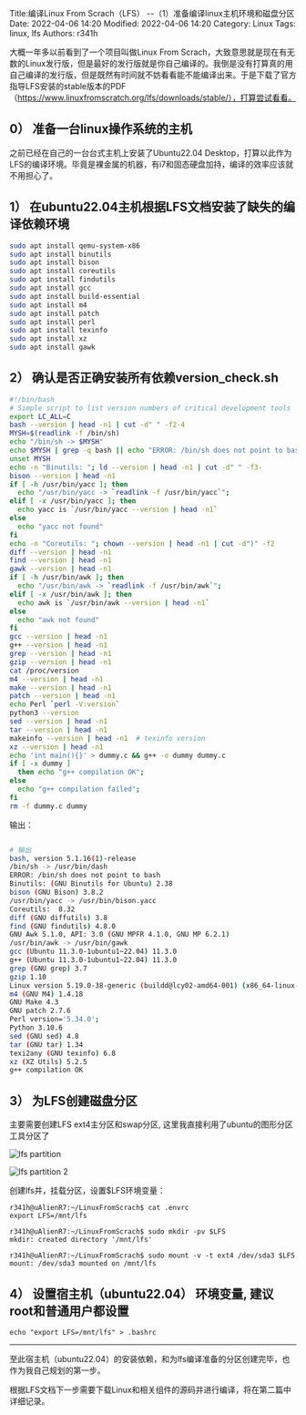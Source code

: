 Title:编译Linux From Scrach（LFS） --（1）准备编译linux主机环境和磁盘分区
Date: 2022-04-06 14:20
Modified: 2022-04-06 14:20
Category: Linux
Tags: linux, lfs
Authors: r341h

大概一年多以前看到了一个项目叫做Linux From Scrach，大致意思就是现在有无数的Linux发行版，但是最好的发行版就是你自己编译的。我倒是没有打算真的用自己编译的发行版，但是既然有时间就不妨看看能不能编译出来。于是下载了官方指导LFS安装的stable版本的PDF（https://www.linuxfromscratch.org/lfs/downloads/stable/），打算尝试看看。

## 0） 准备一台linux操作系统的主机

之前已经在自己的一台台式主机上安装了Ubuntu22.04 Desktop，打算以此作为LFS的编译环境。毕竟是裸金属的机器，有i7和固态硬盘加持，编译的效率应该就不用担心了。

## 1） 在ubuntu22.04主机根据LFS文档安装了缺失的编译依赖环境

```bash
sudo apt install qemu-system-x86
sudo apt install binutils
sudo apt install bison
sudo apt install coreutils
sudo apt install findutils
sudo apt install gcc
sudo apt install build-essential 
sudo apt install m4
sudo apt install patch
sudo apt install perl
sudo apt install texinfo
sudo apt install xz
sudo apt install gawk
```

## 2） 确认是否正确安装所有依赖version_check.sh

```bash
#!/bin/bash
# Simple script to list version numbers of critical development tools
export LC_ALL=C
bash --version | head -n1 | cut -d" " -f2-4
MYSH=$(readlink -f /bin/sh)
echo "/bin/sh -> $MYSH"
echo $MYSH | grep -q bash || echo "ERROR: /bin/sh does not point to bash"
unset MYSH
echo -n "Binutils: "; ld --version | head -n1 | cut -d" " -f3-
bison --version | head -n1
if [ -h /usr/bin/yacc ]; then
  echo "/usr/bin/yacc -> `readlink -f /usr/bin/yacc`";
elif [ -x /usr/bin/yacc ]; then
  echo yacc is `/usr/bin/yacc --version | head -n1`
else
  echo "yacc not found"
fi
echo -n "Coreutils: "; chown --version | head -n1 | cut -d")" -f2
diff --version | head -n1
find --version | head -n1
gawk --version | head -n1
if [ -h /usr/bin/awk ]; then
  echo "/usr/bin/awk -> `readlink -f /usr/bin/awk`";
elif [ -x /usr/bin/awk ]; then
  echo awk is `/usr/bin/awk --version | head -n1`
else
  echo "awk not found"
fi
gcc --version | head -n1
g++ --version | head -n1
grep --version | head -n1
gzip --version | head -n1
cat /proc/version
m4 --version | head -n1
make --version | head -n1
patch --version | head -n1
echo Perl `perl -V:version`
python3 --version
sed --version | head -n1
tar --version | head -n1
makeinfo --version | head -n1  # texinfo version
xz --version | head -n1
echo 'int main(){}' > dummy.c && g++ -o dummy dummy.c
if [ -x dummy ]
  then echo "g++ compilation OK";
else 
  echo "g++ compilation failed"; 
fi 
rm -f dummy.c dummy
```

输出：

```bash

# 输出
bash, version 5.1.16(1)-release
/bin/sh -> /usr/bin/dash
ERROR: /bin/sh does not point to bash
Binutils: (GNU Binutils for Ubuntu) 2.38
bison (GNU Bison) 3.8.2
/usr/bin/yacc -> /usr/bin/bison.yacc
Coreutils:  8.32
diff (GNU diffutils) 3.8
find (GNU findutils) 4.8.0
GNU Awk 5.1.0, API: 3.0 (GNU MPFR 4.1.0, GNU MP 6.2.1)
/usr/bin/awk -> /usr/bin/gawk
gcc (Ubuntu 11.3.0-1ubuntu1~22.04) 11.3.0
g++ (Ubuntu 11.3.0-1ubuntu1~22.04) 11.3.0
grep (GNU grep) 3.7
gzip 1.10
Linux version 5.19.0-38-generic (buildd@lcy02-amd64-001) (x86_64-linux-gnu-gcc (Ubuntu 11.3.0-1ubuntu1~22.04) 11.3.0, GNU ld (GNU Binutils for Ubuntu) 2.38) #39~22.04.1-Ubuntu SMP PREEMPT_DYNAMIC Fri Mar 17 21:16:15 UTC 2
m4 (GNU M4) 1.4.18
GNU Make 4.3
GNU patch 2.7.6
Perl version='5.34.0';
Python 3.10.6
sed (GNU sed) 4.8
tar (GNU tar) 1.34
texi2any (GNU texinfo) 6.8
xz (XZ Utils) 5.2.5
g++ compilation OK
```

## 3） 为LFS创建磁盘分区

主要需要创建LFS ext4主分区和swap分区, 这里我直接利用了ubuntu的图形分区工具分区了

![lfs partition]({static}/images/lfs1.png)

![lfs partition 2]({static}/images/lfs1-2.png)

创建lfs并，挂载分区，设置$LFS环境变量：
```
r341h@uAlienR7:~/LinuxFromScrach$ cat .envrc
export LFS=/mnt/lfs

r341h@uAlienR7:~/LinuxFromScrach$ sudo mkdir -pv $LFS
mkdir: created directory '/mnt/lfs'

r341h@uAlienR7:~/LinuxFromScrach$ sudo mount -v -t ext4 /dev/sda3 $LFS
mount: /dev/sda3 mounted on /mnt/lfs
```


## 4） 设置宿主机（ubuntu22.04） 环境变量, 建议root和普通用户都设置

```
echo "export LFS=/mnt/lfs" > .bashrc
```

---

至此宿主机（ubuntu22.04）的安装依赖，和为lfs编译准备的分区创建完毕，也作为我自己规划的第一步。

根据LFS文档下一步需要下载Linux和相关组件的源码并进行编译，将在第二篇中详细记录。